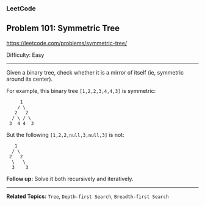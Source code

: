 ### LeetCode 
## Problem 101: Symmetric Tree

https://leetcode.com/problems/symmetric-tree/

Difficulty: Easy

---

Given a binary tree, check whether it is a mirror of itself (ie, symmetric around its center).

For example, this binary tree `[1,2,2,3,4,4,3]` is symmetric:

```
     1
    / \
   2   2
  / \ / \
 3  4 4  3
```

But the following `[1,2,2,null,3,null,3]` is not:


```
   1
  / \
 2   2
  \   \
  3    3
```

**Follow up:** Solve it both recursively and iteratively.

---

**Related Topics:** 
`Tree`, `Depth-first Search`, `Breadth-first Search`